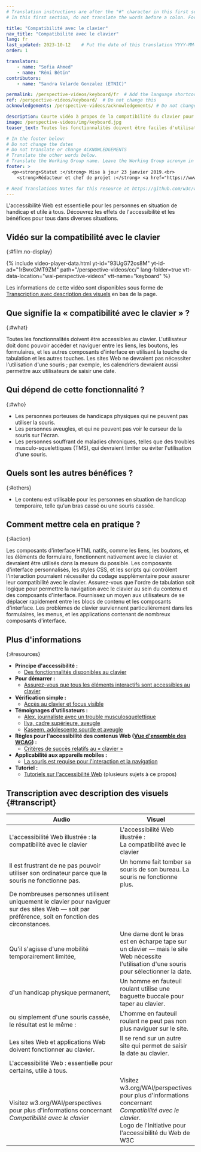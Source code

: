 ```yaml
---
# Translation instructions are after the "#" character in this first section. They are comments that do not show up in the web page. You do not need to translate the instructions after "#".
# In this first section, do not translate the words before a colon. For example, do not translate "title:". Do translate the text after "title:"

title: "Compatibilité avec le clavier"
nav_title: "Compatibilité avec le clavier"
lang: fr
last_updated: 2023-10-12    # Put the date of this translation YYYY-MM-DD (with month in the middle)
order: 1

translators:
    - name: "Sofia Ahmed"
    - name: "Rémi Bétin"
contributors:
    - name: "Sandra Velarde Gonzalez (ETNIC)"

permalink: /perspective-videos/keyboard/fr  # Add the language shortcode to the end, with no slash at the end. For example /path/to/file/fr
ref: /perspective-videos/keyboard/  # Do not change this
acknowledgements: /perspective-videos/acknowledgements/ # Do not change this

description: Courte vidéo à propos de la compatibilité du clavier pour l'accessibilité Web - de quoi s'agit-il, qui en bénéficie, et comment mettre cela en pratique.
image: /perspective-videos/img/keyboard.jpg
teaser_text: Toutes les fonctionnalités doivent être faciles d'utilisation au clavier. Cela signifie que les utilisateurs doivent pouvoir accéder aux liens, aux boutons, aux formulaires, et aux autres commandes en utilisant la touche Tab et les autres touches. Les sites Web ne devraient pas nécessiter de souris. L'accessibilité Web est essentielle pour les personnes atteintes de handicaps et avantageuse pour tous dans diverses situations.

# In the footer below:
# Do not change the dates
# Do not translate or change ACKNOWLEDGEMENTS
# Translate the other words below.
# Translate the Working Group name. Leave the Working Group acronym in English.
footer: >
  <p><strong>Statut :</strong> Mise à jour 23 janvier 2019.<br>
    <strong>Rédacteur et chef de projet :</strong> <a href="https://www.w3.org/People/shadi">Shadi Abou-Zahra</a>. Développé par le <a href="https://www.w3.org/WAI/EO/">Groupe de travail Éducation et Promotion</a> avec le soutien du projet <a href="https://www.w3.org/WAI/DEV/">WAI-DEV</a>, co-financé par la Commission européenne (CE). Mis à jour avec le soutien de la Fondation Ford. ACKNOWLEDGEMENTS.</p>

# Read Translations Notes for this resource at https://github.com/w3c/wai-perspective-videos#readme
---
```


L'accessibilité Web est essentielle pour les personnes en situation de handicap et utile à tous. Découvrez les effets de l'accessibilité et les bénéfices pour tous dans diverses situations.

## Vidéo sur la compatibilité avec le clavier
{:#film.no-display}

{% include video-player-data.html
    yt-id="93UgG72os8M"
    yt-id-ad="1rBwxGMT9ZM"
    path="/perspective-videos/cc/"
    lang-folder=true
    vtt-data-location="wai-perspective-videos"
    vtt-name="keyboard"
%}

Les informations de cette vidéo sont disponibles sous forme de [Transcription avec description des visuels](#transcript) en bas de la page.

## Que signifie la «&nbsp;compatibilité avec le clavier&nbsp;» ?
{:#what}

Toutes les fonctionnalités doivent être accessibles au clavier. L'utilisateur doit donc pouvoir accéder et naviguer entre les liens, les boutons, les formulaires, et les autres composants d'interface en utilisant la touche de tabulation et les autres touches. Les sites Web ne devraient pas nécessiter l'utilisation d'une souris&nbsp;; par exemple, les calendriers devraient aussi permettre aux utilisateurs de saisir une date.

## Qui dépend de cette fonctionnalité ?
{:#who}

-   Les personnes porteuses de handicaps physiques qui ne peuvent pas utiliser la souris.
-   Les personnes aveugles, et qui ne peuvent pas voir le curseur de la souris sur l'écran.
-   Les personnes souffrant de maladies chroniques, telles que des troubles musculo-squelettiques (TMS), qui devraient limiter ou éviter l'utilisation d'une souris.

## Quels sont les autres bénéfices ?
{:#others}

-   Le contenu est utilisable pour les personnes en situation de handicap temporaire, telle qu'un bras cassé ou une souris cassée.

## Comment mettre cela en pratique ?
{:#action}

Les composants d'interface HTML natifs, comme les liens, les boutons, et les éléments de formulaire, fonctionnent nativement avec le clavier et devraient être utilisés dans la mesure du possible. Les composants d'interface personnalisés, les styles CSS, et les scripts qui contrôlent l'interaction pourraient nécessiter du codage supplémentaire pour assurer leur compatibilité avec le clavier. Assurez-vous que l'ordre de tabulation soit logique pour permettre la navigation avec le clavier au sein du contenu et des composants d'interface. Fournissez un moyen aux utilisateurs de se déplacer rapidement entre les blocs de contenu et les composants d'interface. Les problèmes de clavier surviennent particulièrement dans les formulaires, les menus, et les applications contenant de nombreux composants d'interface.

## Plus d'informations
{:#resources}

-   **Principe d'accessibilité :**
    -   [Des fonctionnalités disponibles au clavier](/fundamentals/accessibility-principles/#keyboard) 
-   **Pour démarrer :**
    -   [Assurez-vous que tous les éléments interactifs sont accessibles au clavier](/tips/developing/#ensure-that-all-interactive-elements-are-keyboard-accessible) 
-   **Vérification simple :**
    -   [Accès au clavier et focus visible](/test-evaluate/preliminary/#interaction) 
-   **Témoignages d'utilisateurs :**
    -   [Alex, journaliste avec un trouble musculosquelettique](/people-use-web/user-stories/#reporter)
    -   [Ilya, cadre supérieure, aveugle](/people-use-web/user-stories/#accountant)
    -   [Kaseem, adolescente sourde et aveugle](/people-use-web/user-stories/#teenager)
-   **Règles pour l'accessibilité des contenus Web ([Vue d'ensemble des WCAG](/standards-guidelines/wcag/)) :** 
    -   [Critères de succès relatifs au « clavier »](https://www.w3.org/WAI/WCAG21/quickref/?tags=keyboard) 
-   **Applicabilité aux appareils mobiles :**
    -   [La souris est requise pour l'interaction et la navigation](/standards-guidelines/shared-experiences/#mouse) 
-   **Tutoriel :**
    -   [Tutoriels sur l'accessibilité Web](/tutorials/)
        (plusieurs sujets à ce propos)

## Transcription avec description des visuels {#transcript}

<table>
  <thead>
    <tr>
      <th width="65%">Audio</th>
      <th>Visuel</th>
    </tr>
  </thead>
  <tbody>
    <tr>
      <td>L'accessibilité Web illustrée : la compatibilité avec le clavier</td>
      <td>L'accessibilité Web illustrée :<br>
        La compatibilité avec le clavier</td>
    </tr>
    <tr>
      <td>Il est frustrant de ne pas pouvoir utiliser son ordinateur parce que la souris ne fonctionne pas.</td>
      <td>Un homme fait tomber sa souris de son bureau. La souris ne fonctionne plus.</td>
    </tr>
    <tr>
      <td>De nombreuses personnes utilisent uniquement le clavier pour naviguer sur des sites Web &mdash; soit par préférence, soit en fonction des circonstances.<br></td>
      <td>&nbsp;</td>
    </tr>
    <tr>
      <td>Qu'il s'agisse d'une mobilité temporairement limitée,</td>
      <td>Une dame dont le bras est en écharpe tape sur un clavier &mdash; mais le site Web nécessite l'utilisation d'une souris pour sélectionner la date.</td>
    </tr>
    <tr>
      <td>d'un handicap physique permanent,</td>
      <td>Un homme en fauteuil roulant utilise une baguette buccale pour taper au clavier.</td>
    </tr>
    <tr>
      <td>ou simplement d'une souris cassée,<br>
        le résultat est le même :</td>
      <td>L'homme en fauteuil roulant ne peut pas non plus naviguer sur le site.</td>
    </tr>
    <tr>
      <td>Les sites Web et applications Web doivent fonctionner au clavier.</td>
      <td>Il se rend sur un autre site qui permet de saisir la date au clavier.</td>
    </tr>
    <tr>
      <td>L'accessibilité Web : essentielle pour certains, utile à tous.</td>
      <td>&nbsp;</td>
    </tr>
    <tr>
      <td>Visitez w3.org/WAI/perspectives pour plus d'informations concernant <em>Compatibilité avec le clavier</em></td>
      <td>Visitez<br>
        w3.org/WAI/perspectives<br>
        pour plus d'informations concernant<br>
        <em>Compatibilité avec le clavier</em>.<br>
        Logo de l'Initiative pour l'accessibilité du Web de W3C</td>
    </tr>
  </tbody>
</table>
